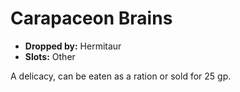 
# Carapaceon Brains

* **Dropped by:** Hermitaur
* **Slots:** Other

A delicacy, can be eaten as a ration or sold for 25 gp.

